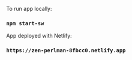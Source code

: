 To run app locally:

### `npm start-sw`

App deployed with Netlify:

### `https://zen-perlman-8fbcc0.netlify.app`
